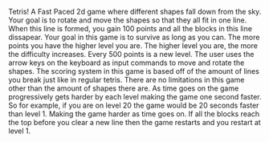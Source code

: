 Tetris!
A Fast Paced 2d game where different shapes fall down from the sky. Your goal is to rotate and move the shapes so that they all fit in one line. When this line is formed, you gain 100 points and all the blocks in this line dissapear. Your goal in this game is to survive as long as you can. The more points you have the higher level you are. The higher level you are, the more the difficulty increases. Every 500 points is a new level. The user uses the arrow keys on the keyboard as input commands to move and rotate the shapes. The scoring system in this game is based off of the amount of lines you break just like in regular tetris. There are no limitations in this game other than the amount of shapes there are. As time goes on the game progressively gets harder by each level making the game one second faster. So for example, if you are on level 20 the game would be 20 seconds faster than level 1. Making the game harder as time goes on. If all the blocks reach the top before you clear a new line then the game restarts and you restart at level 1.